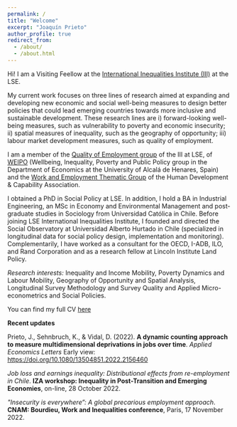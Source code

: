```yaml
---
permalink: /
title: "Welcome"
excerpt: "Joaquín Prieto"
author_profile: true
redirect_from: 
  - /about/
  - /about.html
---
```



Hi! I am a Visiting Feellow at the <a href="http://www.lse.ac.uk/International-Inequalities" target="_blank"> International Inequalities Institute (III)</a>  at the LSE. 

My current work focuses on three lines of research aimed at expanding and developing new economic and social well-being measures to design better policies that could lead emerging countries towards more inclusive and sustainable development. These research lines are i) forward-looking well-being measures, such as vulnerability to poverty and economic insecurity; ii) spatial measures of inequality, such as the geography of opportunity; iii) labour market development measures, such as quality of employment.

I am a member of the <a href="https://quality-employment.org" target="_blank"> Quality of Employment group</a> of the III at LSE, of <a href="https://sites.google.com/view/weipo-uah/home?authuser=0" target="_blank"> WEIPO</a> (Wellbeing, Inequality, Poverty and Public Policy group in the Department of Economics at the University of Alcalá de Henares, Spain) and the <a href="https://hd-ca.org/thematic_group/work-employment)" target="_blank"> Work and Employment Thematic Group</a> of the Human Development & Capability Association.

I obtained a PhD in Social Policy at LSE. In addition, I hold a BA in Industrial Engineering, an MSc in Economy and Environmental Management and post-graduate studies in Sociology from Universidad Católica in Chile. Before joining LSE International Inequalities Institute, I founded and directed the Social Observatory at Universidad Alberto Hurtado in Chile (specialized in longitudinal data for social policy design, implementation and monitoring). Complementarily, I have worked as a consultant for the OECD, I-ADB, ILO, and Rand Corporation and as a research fellow at Lincoln Institute Land Policy.

_Research interests:_  Inequality and Income Mobility, Poverty Dynamics and Labour Mobility, Geography of Opportunity and Spatial Analysis, Longitudinal Survey Methodology and Survey Quality and Applied Micro-econometrics and Social Policies.

You can find my full CV <a href="files/CV_Joaquin_Prieto_October_2022.pdf" target="_blank"> here </a>

__Recent updates__

Prieto, J., Sehnbruch, K., & Vidal, D. (2022). __A dynamic counting approach to measure multidimensional deprivations in jobs over time__. _Applied Economics Letters_  Early view: <a href="https://doi.org/10.1080/13504851.2022.2156460" target="_blank"> https://doi.org/10.1080/13504851.2022.2156460</a>

_Job loss and earnings inequality: Distributional effects from re-employment in Chile_. __IZA workshop: Inequality in Post-Transition and Emerging Economies__, on-line, 28 October 2022.

_"Insecurity is everywhere”: A global precarious employment approach_. __CNAM: Bourdieu, Work and Inequalities conference__, Paris, 17 November 2022.
